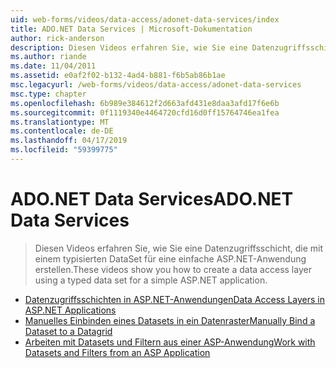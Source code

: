 ```yaml
---
uid: web-forms/videos/data-access/adonet-data-services/index
title: ADO.NET Data Services | Microsoft-Dokumentation
author: rick-anderson
description: Diesen Videos erfahren Sie, wie Sie eine Datenzugriffsschicht, die mit einem typisierten DataSet für eine einfache ASP.NET-Anwendung erstellen.
ms.author: riande
ms.date: 11/04/2011
ms.assetid: e0af2f02-b132-4ad4-b881-f6b5ab86b1ae
msc.legacyurl: /web-forms/videos/data-access/adonet-data-services
msc.type: chapter
ms.openlocfilehash: 6b989e384612f2d663afd431e8daa3afd17f6e6b
ms.sourcegitcommit: 0f1119340e4464720cfd16d0ff15764746ea1fea
ms.translationtype: MT
ms.contentlocale: de-DE
ms.lasthandoff: 04/17/2019
ms.locfileid: "59399775"
---
```

# <a name="adonet-data-services"></a><span data-ttu-id="320fa-103">ADO.NET Data Services</span><span class="sxs-lookup"><span data-stu-id="320fa-103">ADO.NET Data Services</span></span>

> <span data-ttu-id="320fa-104">Diesen Videos erfahren Sie, wie Sie eine Datenzugriffsschicht, die mit einem typisierten DataSet für eine einfache ASP.NET-Anwendung erstellen.</span><span class="sxs-lookup"><span data-stu-id="320fa-104">These videos show you how to create a data access layer using a typed data set for a simple ASP.NET application.</span></span>


- [<span data-ttu-id="320fa-105">Datenzugriffsschichten in ASP.NET-Anwendungen</span><span class="sxs-lookup"><span data-stu-id="320fa-105">Data Access Layers in ASP.NET Applications</span></span>](data-access-layers-in-aspnet-applications.md)
- [<span data-ttu-id="320fa-106">Manuelles Einbinden eines Datasets in ein Datenraster</span><span class="sxs-lookup"><span data-stu-id="320fa-106">Manually Bind a Dataset to a Datagrid</span></span>](how-to-manually-bind-a-dataset-to-a-datagrid.md)
- [<span data-ttu-id="320fa-107">Arbeiten mit Datasets und Filtern aus einer ASP-Anwendung</span><span class="sxs-lookup"><span data-stu-id="320fa-107">Work with Datasets and Filters from an ASP Application</span></span>](how-to-work-with-datasets-and-filters-from-an-asp-application.md)
